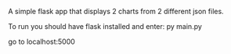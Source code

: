 A simple flask app that displays 2 charts from 2 different json files.

To run you should have flask installed and enter:
py main.py

go to localhost:5000